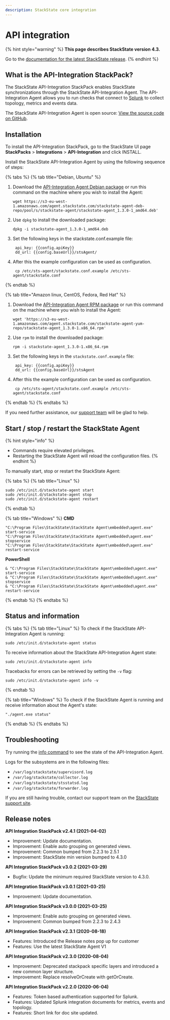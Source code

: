 ```yaml
---
description: StackState core integration
---
```


# API integration

{% hint style="warning" %}
**This page describes StackState version 4.3.**

Go to the [documentation for the latest StackState release](https://docs.stackstate.com/).
{% endhint %}

## What is the API-Integration StackPack?

The StackState API-Integration StackPack enables StackState synchronizations through the StackState API-Integration Agent. The API-Integration Agent allows you to run checks that connect to [Splunk](/stackpacks/integrations/splunk/splunk_stackpack.md) to collect topology, metrics and events data.

The StackState API-Integration Agent is open source: [View the source code on GitHub](https://github.com/StackVista/sts-agent).

## Installation

To install the API-Integration StackPack, go to the StackState UI page **StackPacks** > **Integrations** > **API-Integration** and click INSTALL.

Install the StackState API-Integration Agent by using the following sequence of steps:

{% tabs %}
{% tab title="Debian, Ubuntu" %}
1. Download the [API-Integration Agent Debian package](https://l.stackstate.com/stackstate-agent-1-deb-latest) or run this command on the machine where you wish to install the Agent:

   ```text
   wget https://s3-eu-west-1.amazonaws.com/agent.stackstate.com/stackstate-agent-deb-repo/pool/s/stackstate-agent/stackstate-agent_1.3.0-1_amd64.deb'
   ```

2. Use `dpkg` to install the downloaded package:

   ```text
   dpkg -i stackstate-agent_1.3.0-1_amd64.deb
   ```

3. Set the following keys in the stackstate.conf.example file:

   ```text
    api_key: {{config.apiKey}}
    dd_url: {{config.baseUrl}}/stsAgent/
   ```

4. After this the example configuration can be used as configuration.

   ```text
    cp /etc/sts-agent/stackstate.conf.example /etc/sts-agent/stackstate.conf
   ```
{% endtab %}

{% tab title="Amazon linux, CentOS, Fedora, Red Hat" %}
1. Download the [API-Integration Agent RPM package](https://l.stackstate.com/stackstate-agent-1-rpm-latest) or run this command on the machine where you wish to install the Agent:

   ```text
   wget 'https://s3-eu-west-1.amazonaws.com/agent.stackstate.com/stackstate-agent-yum-repo/stackstate-agent_1.3.0-1.x86_64.rpm'
   ```

2. Use `rpm` to install the downloaded package:

   ```text
   rpm -i stackstate-agent_1.3.0-1.x86_64.rpm
   ```

3. Set the following keys in the `stackstate.conf.example` file:

   ```text
    api_key: {{config.apiKey}}
    dd_url: {{config.baseUrl}}/stsAgent
   ```

4. After this the example configuration can be used as configuration.

   ```text
    cp /etc/sts-agent/stackstate.conf.example /etc/sts-agent/stackstate.conf
   ```
{% endtab %}
{% endtabs %}

If you need further assistance, our [support team](https://support.stackstate.com/hc/en-us) will be glad to help.


## Start / stop / restart the StackState Agent

{% hint style="info" %}
* Commands require elevated privileges.
* Restarting the StackState Agent will reload the configuration files.
{% endhint %}

To manually start, stop or restart the StackState Agent:

{% tabs %}
{% tab title="Linux" %}
```text
sudo /etc/init.d/stackstate-agent start
sudo /etc/init.d/stackstate-agent stop
sudo /etc/init.d/stackstate-agent restart
```
{% endtab %}

{% tab title="Windows" %}
**CMD**

```text
"C:\Program Files\StackState\StackState Agent\embedded\agent.exe" start-service
"C:\Program Files\StackState\StackState Agent\embedded\agent.exe" stopservice
"C:\Program Files\StackState\StackState Agent\embedded\agent.exe" restart-service
```

**PowerShell**

```text
& "C:\Program Files\StackState\StackState Agent\embedded\agent.exe" start-service
& "C:\Program Files\StackState\StackState Agent\embedded\agent.exe" stopservice
& "C:\Program Files\StackState\StackState Agent\embedded\agent.exe" restart-service
```
{% endtab %}
{% endtabs %}

## Status and information

{% tabs %}
{% tab title="Linux" %}
To check if the StackState API-Integration Agent is running:

```text
sudo /etc/init.d/stackstate-agent status
```

To receive information about the StackState API-Integration Agent state:

```
sudo /etc/init.d/stackstate-agent info
```

Tracebacks for errors can be retrieved by setting the `-v` flag:

```text
sudo /etc/init.d/stackstate-agent info -v
```
{% endtab %}

{% tab title="Windows" %}
To check if the StackState Agent is running and receive information about the Agent's state:

```text
"./agent.exe status"
```
{% endtab %}
{% endtabs %}

## Troubleshooting

Try running the [info command](#status-and-information) to see the state of the API-Integration Agent.

Logs for the subsystems are in the following files:

- `/var/log/stackstate/supervisord.log`
- `/var/log/stackstate/collector.log`
- `/var/log/stackstate/stsstatsd.log`
- `/var/log/stackstate/forwarder.log`

If you are still having trouble, contact our support team on the [StackState support site](http://support.stackstate.com/).

## Release notes

**API Integration StackPack v2.4.1 \(2021-04-02\)**

* Improvement: Update documentation.
* Improvement: Enable auto grouping on generated views.
* Improvement: Common bumped from 2.2.3 to 2.5.1
* Improvement: StackState min version bumped to 4.3.0

**API Integration StackPack v3.0.2 \(2021-03-29\)**

* Bugfix: Update the minimum required StackState version to 4.3.0.

**API Integration StackPack v3.0.1 \(2021-03-25\)**

* Improvement: Update documentation.

**API Integration StackPack v3.0.0 \(2021-03-25\)**

* Improvement: Enable auto grouping on generated views.
* Improvement: Common bumped from 2.2.3 to 2.4.3

**API Integration StackPack v2.3.1 \(2020-08-18\)**

* Features: Introduced the Release notes pop up for customer
* Features: Use the latest StackState Agent V1

**API Integration StackPack v2.3.0 \(2020-08-04\)**

* Improvement: Deprecated stackpack specific layers and introduced a new common layer structure.
* Improvement: Replace resolveOrCreate with getOrCreate.

**API Integration StackPack v2.2.0 \(2020-06-04\)**

* Features: Token based authentication supported for Splunk.
* Features: Updated Splunk integration documents for metrics, events and topology.
* Features: Short link for doc site updated.

